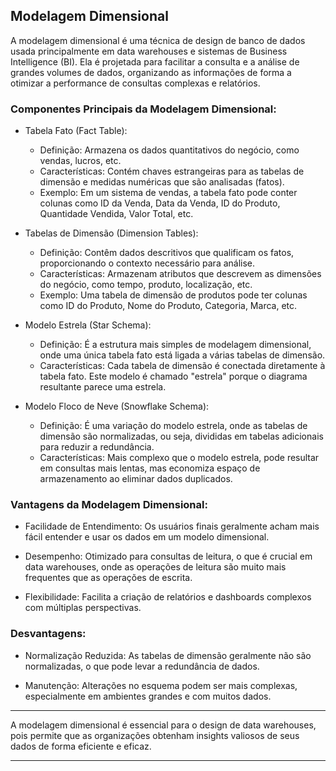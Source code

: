 
## Modelagem Dimensional

A modelagem dimensional é uma técnica de design de banco de dados usada principalmente em data warehouses e sistemas de Business Intelligence (BI). Ela é projetada para facilitar a consulta e a análise de grandes volumes de dados, organizando as informações de forma a otimizar a performance de consultas complexas e relatórios.

### Componentes Principais da Modelagem Dimensional:

- Tabela Fato (Fact Table):
    - Definição: Armazena os dados quantitativos do negócio, como vendas, lucros, etc.
    - Características: Contém chaves estrangeiras para as tabelas de dimensão e medidas numéricas que são analisadas (fatos).
    - Exemplo: Em um sistema de vendas, a tabela fato pode conter colunas como ID da Venda, Data da Venda, ID do Produto, Quantidade Vendida, Valor Total, etc.

- Tabelas de Dimensão (Dimension Tables):
    - Definição: Contêm dados descritivos que qualificam os fatos, proporcionando o contexto necessário para análise.
    - Características: Armazenam atributos que descrevem as dimensões do negócio, como tempo, produto, localização, etc.
    - Exemplo: Uma tabela de dimensão de produtos pode ter colunas como ID do Produto, Nome do Produto, Categoria, Marca, etc.

- Modelo Estrela (Star Schema):
    - Definição: É a estrutura mais simples de modelagem dimensional, onde uma única tabela fato está ligada a várias tabelas de dimensão.
    - Características: Cada tabela de dimensão é conectada diretamente à tabela fato. Este modelo é chamado "estrela" porque o diagrama resultante parece uma estrela.

- Modelo Floco de Neve (Snowflake Schema):
    - Definição: É uma variação do modelo estrela, onde as tabelas de dimensão são normalizadas, ou seja, divididas em tabelas adicionais para reduzir a redundância.
    - Características: Mais complexo que o modelo estrela, pode resultar em consultas mais lentas, mas economiza espaço de armazenamento ao eliminar dados duplicados.

### Vantagens da Modelagem Dimensional:

- Facilidade de Entendimento: Os usuários finais geralmente acham mais fácil entender e usar os dados em um modelo dimensional.

- Desempenho: Otimizado para consultas de leitura, o que é crucial em data warehouses, onde as operações de leitura são muito mais frequentes que as operações de escrita.
    
- Flexibilidade: Facilita a criação de relatórios e dashboards complexos com múltiplas perspectivas.

### Desvantagens:

- Normalização Reduzida: As tabelas de dimensão geralmente não são normalizadas, o que pode levar a redundância de dados.
    
- Manutenção: Alterações no esquema podem ser mais complexas, especialmente em ambientes grandes e com muitos dados.

---

A modelagem dimensional é essencial para o design de data warehouses, pois permite que as organizações obtenham insights valiosos de seus dados de forma eficiente e eficaz.

---